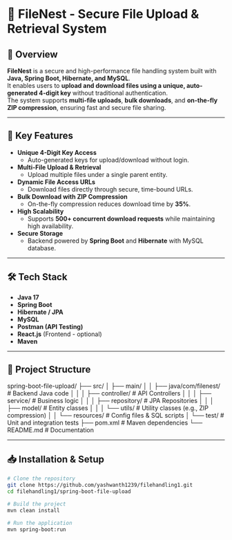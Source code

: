 # 📂 FileNest - Secure File Upload & Retrieval System

## 📌 Overview
**FileNest** is a secure and high-performance file handling system built with **Java, Spring Boot, Hibernate, and MySQL**.  
It enables users to **upload and download files using a unique, auto-generated 4-digit key** without traditional authentication.  
The system supports **multi-file uploads**, **bulk downloads**, and **on-the-fly ZIP compression**, ensuring fast and secure file sharing.

---

## 🎯 Key Features
- **Unique 4-Digit Key Access**
  - Auto-generated keys for upload/download without login.
- **Multi-File Upload & Retrieval**
  - Upload multiple files under a single parent entity.
- **Dynamic File Access URLs**
  - Download files directly through secure, time-bound URLs.
- **Bulk Download with ZIP Compression**
  - On-the-fly compression reduces download time by **35%**.
- **High Scalability**
  - Supports **500+ concurrent download requests** while maintaining high availability.
- **Secure Storage**
  - Backend powered by **Spring Boot** and **Hibernate** with MySQL database.

---

## 🛠️ Tech Stack
- **Java 17**
- **Spring Boot**
- **Hibernate / JPA**
- **MySQL**
- **Postman (API Testing)**
- **React.js** (Frontend - optional)
- **Maven**

---

## 📂 Project Structure
spring-boot-file-upload/
├── src/
│ ├── main/
│ │ ├── java/com/filenest/ # Backend Java code
│ │ │ ├── controller/ # API Controllers
│ │ │ ├── service/ # Business logic
│ │ │ ├── repository/ # JPA Repositories
│ │ │ ├── model/ # Entity classes
│ │ │ └── utils/ # Utility classes (e.g., ZIP compression)
│ │ └── resources/ # Config files & SQL scripts
│ └── test/ # Unit and integration tests
├── pom.xml # Maven dependencies
└── README.md # Documentation


---

## 📥 Installation & Setup
```bash
# Clone the repository
git clone https://github.com/yashwanth1239/filehandling1.git
cd filehandling1/spring-boot-file-upload

# Build the project
mvn clean install

# Run the application
mvn spring-boot:run
